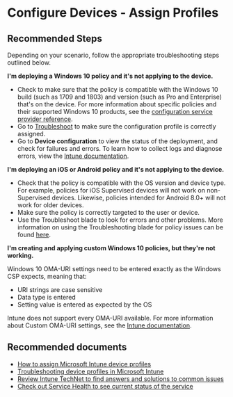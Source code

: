 <properties
	pageTitle="Configure Devices - Assign Profiles"
	description="Configure Devices - Assign Profiles"
	service="microsoft.intune"
	resource="intune"
	authors="rciliax"
	displayOrder=""
	selfHelpType="generic"
	supportTopicIds="32599602"
	resourceTags=""
	productPesIds="15584"
	cloudEnvironments="public"
/>

# Configure Devices - Assign Profiles

## **Recommended Steps**

Depending on your scenario, follow the appropriate troubleshooting steps outlined below. 

**I'm deploying a Windows 10 policy and it's not applying to the device.**
 
* Check to make sure that the policy is compatible with the Windows 10 build (such as 1709 and 1803) and version (such as Pro and Enterprise) that's on the device. For more information about specific policies and their supported Windows 10 products, see the [configuration service provider reference](https://docs.microsoft.com/windows/client-management/mdm/configuration-service-provider-reference).
* Go to [Troubleshoot](https://portal.azure.com/#blade/Microsoft_Intune_DeviceSettings/ExtensionLandingBlade/troubleshooting) to make sure the configuration profile is correctly assigned.
* Go to **Device configuration** to view the status of the deployment, and check for failures and errors. To learn how to collect logs and diagnose errors, view the [Intune documentation](https://docs.microsoft.com/windows/client-management/mdm/diagnose-mdm-failures-in-windows-10).   

**I'm deploying an iOS or Android policy and it's not applying to the device.**

* Check that the policy is compatible with the OS version and device type. For example, policies for iOS Supervised devices will not work on non-Supervised devices. Likewise, policies intended for Android 8.0+ will not work for older devices.  
* Make sure the policy is correctly targeted to the user or device.
* Use the Troubleshoot blade to look for errors and other problems. More information on using the Troubleshooting blade for policy issues can be found [here](https://aka.ms/policy_troubleshooting).

**I'm creating and applying custom Windows 10 policies, but they're not working.**

Windows 10 OMA-URI settings need to be entered exactly as the Windows CSP expects, meaning that:

* URI strings are case sensitive
* Data type is entered
* Setting value is entered as expected by the OS

Intune does not support every OMA-URI available. For more information about Custom OMA-URI settings, see the [Intune documentation](https://docs.microsoft.com/intune/custom-settings-windows-10). 

## **Recommended documents**

* [How to assign Microsoft Intune device profiles](https://docs.microsoft.com/intune/device-profile-assign)<br>
* [Troubleshooting device profiles in Microsoft Intune](https://docs.microsoft.com/intune/device-profile-troubleshoot)<br>
* [Review Intune TechNet to find answers and solutions to common issues](https://aka.ms/intuneforums)<br>
* [Check out Service Health to see current status of the service](https://portal.office.com/AdminPortal/Home#/MessageCenter)<br>

